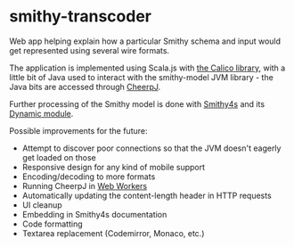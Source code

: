# smithy-transcoder

Web app helping explain how a particular Smithy schema and input would get represented using several wire formats.

The application is implemented using Scala.js with [the Calico library](https://www.armanbilge.com/calico),
with a little bit of Java used to interact with the smithy-model JVM library - the Java bits are accessed through [CheerpJ](https://cheerpj.com/).

Further processing of the Smithy model is done with [Smithy4s](https://disneystreaming.github.io/smithy4s/) and its [Dynamic module](https://disneystreaming.github.io/smithy4s/docs/guides/dynamic).

Possible improvements for the future:

- Attempt to discover poor connections so that the JVM doesn't eagerly get loaded on those
- Responsive design for any kind of mobile support
- Encoding/decoding to more formats
- Running CheerpJ in [Web Workers](https://developer.mozilla.org/en-US/docs/Web/API/Web_Workers_API/Using_web_workers)
- Automatically updating the content-length header in HTTP requests
- UI cleanup
- Embedding in Smithy4s documentation
- Code formatting
- Textarea replacement (Codemirror, Monaco, etc.)
